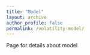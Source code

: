 ```yaml
---
title: "Model"
layout: archive
author_profile: false
permalink: /volatility-model/
---
```


Page for details about model
